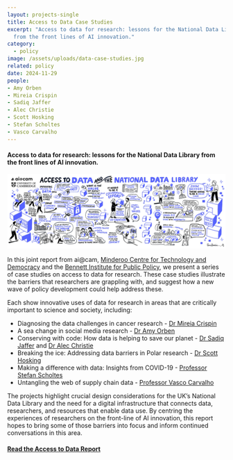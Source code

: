 ```yaml
---
layout: projects-single
title: Access to Data Case Studies
excerpt: "Access to data for research: lessons for the National Data Library
  from the front lines of AI innovation."
category:
  - policy
image: /assets/uploads/data-case-studies.jpg
related: policy
date: 2024-11-29
people:
- Amy Orben
- Mireia Crispin
- Sadiq Jaffer
- Alec Christie
- Scott Hosking
- Stefan Scholtes
- Vasco Carvalho
---
```


#### Access to data for research: lessons for the National Data Library from the front lines of AI innovation.

![](/assets/uploads/data-library.jpg)

In this joint report from ai@cam, [Minderoo Centre for Technology and Democracy](https://www.mctd.ac.uk/) and the [Bennett Institute for Public Policy](https://www.bennettinstitute.cam.ac.uk/), we present a series of case studies on access to data for research. These case studies illustrate the barriers that researchers are grappling with, and suggest how a new wave of policy development could help address these.



Each show innovative uses of data for research in areas that are critically important to science and society, including:

* Diagnosing the data challenges in cancer research  - [Dr Mireia Crispin](https://www.oncology.cam.ac.uk/research/our-research/crispin)
* A sea change in social media research - [Dr Amy Orben](https://www.mrc-cbu.cam.ac.uk/people/amy.orben/)
* Conserving with code: How data is helping to save our planet - [Dr Sadiq Jaffer](https://www.cst.cam.ac.uk/people/sj514) and [Dr Alec Christie](https://www.zoo.cam.ac.uk/directory/alec-christie)
* Breaking the ice: Addressing data barriers in Polar research - [Dr Scott Hosking ](https://www.bas.ac.uk/profile/jask/)
* Making a difference with data: Insights from COVID-19 - [Professor Stefan Scholtes](https://www.jbs.cam.ac.uk/people/stefan-scholtes/)
* Untangling the web of supply chain data - [Professor Vasco Carvalho](https://www.econ.cam.ac.uk/people/faculty/vmpmdc2)

The projects highlight crucial design considerations for the UK’s National Data Library and the need for a digital infrastructure that connects data, researchers, and resources that enable data use. By centring the experiences of researchers on the front-line of AI innovation, this report hopes to bring some of those barriers into focus and inform continued conversations in this area. 

#### **[R﻿ead the Access to Data Report](/assets/uploads/ai-cam-access-to-data-case-studies.pdf)**
